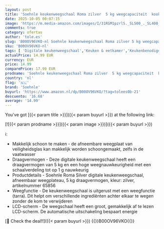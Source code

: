 ```yaml
---
layout: post
title: 'Soehnle keukenweegschaal Roma zilver  5 kg weegcapaciteit  kook- en bak weegschaal met optelfunctie  tarra   groot LCD-scherm  automatische uitschakelfunctie'
date: 2025-10-05 00:07:15
image: 'https://m.media-amazon.com/images/I/31RGM1pzrlS._SL500_._SL400_.jpg'
comments: true
category: ofertas
author: 'tole.es'
slug: 'B00OV96VKO-nl Soehnle keukenweegschaal Roma zilver 5 kg weegcapaciteit...'
sku: 'B00OV96VKO-nl'
tags: [ 'Digitale keukenweegschaal','Keuken & eetkamer','Keukenbenodigdheden & -gadgets','Keukenweegschalen','Meetinstrumenten & keukenweegschalen','Wonen & keuken','soehnle','🇳🇱', ]
actualPrice: 14.99 EUR
currency: EUR
price: 14.99
comparePrice: 17.99 EUR
prodname: 'Soehnle keukenweegschaal Roma zilver  5 kg weegcapaciteit  kook- en bak weegschaal met optelfunctie  tarra   groot LCD-scherm  automatische uitschakelfunctie'
country: 'nl'
flag: '🇳🇱'
brand: 'Soehnle'
buyurl: 'https://www.amazon.nl/dp/B00OV96VKO/?tag=tolees0b-21'
descuento: '16.68'
average: '14.99'
---
```


You've got [{{< param title >}}]({{< param buyurl >}}) at the following link:

[![{{< param prodname >}}]({{< param image >}})]({{< param buyurl >}})

ℹ️:

- Makkelijk schoon te maken - de afneembare weegplaat van veiligheidsglas kan makkelijk worden schoongemaakt, zelfs in de vaatwasser
- Draagvermogen - Deze digitale keukenweegschaal heeft een draagvermogen van 5 kg en een hoge weegnauwkeurigheid met een schaalverdeling tot op 1 g nauwkeurig
- Productdetails - Soehnle Roma Silver digitale keukenweegschaal, afneembaar weegplateau, 5 kg draagvermogen, kleur: zilver, artikelnummer 65856
- Weegfunctie - De keukenweegschaal is uitgerust met een weegfunctie (tarra). Dit helpt om verschillende ingrediënten achter elkaar te wegen zonder de kom te verwijderen
- LCD-scherm - De weegschaal heeft een groot, gemakkelijk af te lezen LCD-scherm. De automatische uitschakeling bespaart energie

[🛒 Check the deal!!]({{< param buyurl >}})
{{<world>}}B00OV96VKO{{</world>}}

